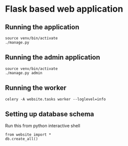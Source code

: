 # Flask based web application

## Running the application

    source venv/bin/activate
    ./manage.py

## Running the admin application

    source venv/bin/activate
    ./manage.py admin

## Running the worker

    celery -A website.tasks worker --loglevel=info

## Setting up database schema

Run this from python interactive shell

    from website import *
    db.create_all()